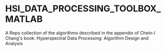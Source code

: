 # HSI_DATA_PROCESSING_TOOLBOX_MATLAB
A Repo collection of the algorithms described in the appendix of Chein-I Chang's book: Hyperspectral Data Processing: Algorithm Design and Analysis
